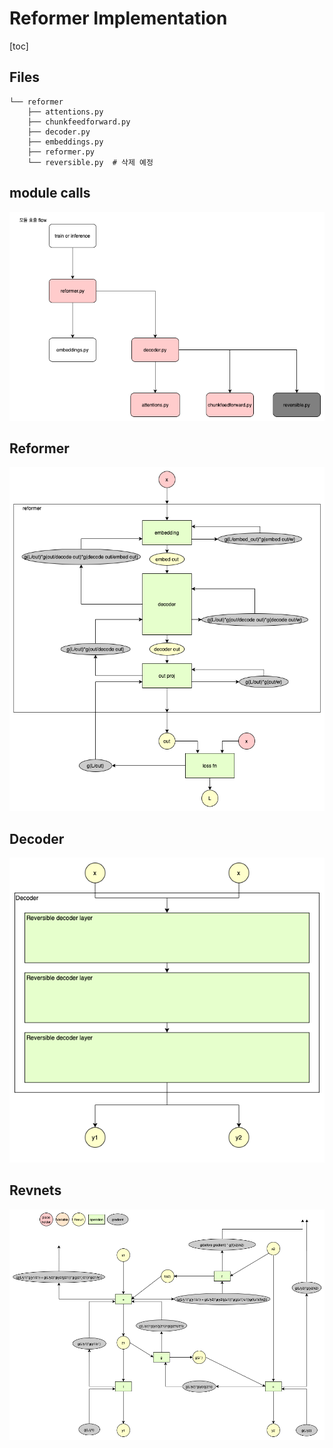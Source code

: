 # Reformer Implementation

[toc]

## Files

```
└── reformer
    ├── attentions.py
    ├── chunkfeedforward.py
    ├── decoder.py
    ├── embeddings.py
    ├── reformer.py
    └── reversible.py  # 삭제 예정
```

## module calls

![module_flow](./images/module_flow.png)

## Reformer

![reformer](./images/reformer.png)

## Decoder

![decoder](./images/decoder.png)

## Revnets

![revnets](./images/revnets.png)

